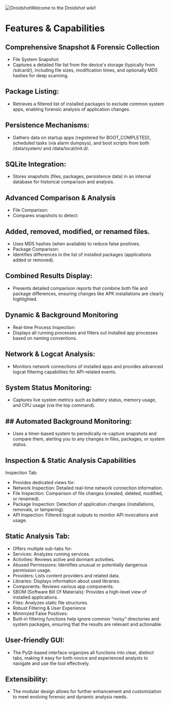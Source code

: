 ![Droidshot]([https://github.com/malfav/Droidshot/blob/5d74f9dcdd152034123f1b030e108a264a77f62f/scr.png](https://github.com/malfav/Droidshot/blob/79e2d0a92a4ab09c23bade2ea1ee2ca0f94016cb/scr.png))Welcome to the Droidshot wiki!

# Features & Capabilities 

## Comprehensive Snapshot & Forensic Collection
* File System Snapshot:
* Captures a detailed file list from the device's storage (typically from /sdcard/), including file sizes, modification times, and optionally MD5 hashes for deep scanning.

## Package Listing:
* Retrieves a filtered list of installed packages to exclude common system apps, enabling forensic analysis of application changes.

## Persistence Mechanisms:
* Gathers data on startup apps (registered for BOOT_COMPLETED), scheduled tasks (via alarm dumpsys), and boot scripts from both /data/system/ and /data/local/init.d/.

## SQLite Integration:
* Stores snapshots (files, packages, persistence data) in an internal database for historical comparison and analysis.

## Advanced Comparison & Analysis
* File Comparison:
* Compares snapshots to detect:

## Added, removed, modified, or renamed files.
* Uses MD5 hashes (when available) to reduce false positives.
* Package Comparison:
* Identifies differences in the list of installed packages (applications added or removed).

## Combined Results Display:
* Presents detailed comparison reports that combine both file and package differences, ensuring changes like APK installations are clearly highlighted.

## Dynamic & Background Monitoring
* Real-time Process Inspection:
* Displays all running processes and filters out installed app processes based on naming conventions.

## Network & Logcat Analysis:
* Monitors network connections of installed apps and provides advanced logcat filtering capabilities for API-related events.

## System Status Monitoring:
* Captures live system metrics such as battery status, memory usage, and CPU usage (via the top command).

## ## Automated Background Monitoring:
* Uses a timer-based system to periodically re-capture snapshots and compare them, alerting you to any changes in files, packages, or system status.

## Inspection & Static Analysis Capabilities
Inspection Tab:
* Provides dedicated views for:
* Network Inspection: Detailed real-time network connection information.
* File Inspection: Comparison of file changes (created, deleted, modified, or renamed).
* Package Inspection: Detection of application changes (installations, removals, or tampering).
* API Inspection: Filtered logcat outputs to monitor API invocations and usage.
## Static Analysis Tab:
* Offers multiple sub-tabs for:
* Services: Analyzes running services.
* Activities: Reviews active and dormant activities.
* Abused Permissions: Identifies unusual or potentially dangerous permission usage.
* Providers: Lists content providers and related data.
* Libraries: Displays information about used libraries.
* Components: Reviews various app components.
* SBOM (Software Bill Of Materials): Provides a high-level view of installed applications.
* Files: Analyzes static file structures.
* Robust Filtering & User Experience
* Minimized False Positives:
* Built-in filtering functions help ignore common “noisy” directories and system packages, ensuring that the results are relevant and actionable.

## User-friendly GUI:
* The PyQt-based interface organizes all functions into clear, distinct tabs, making it easy for both novice and experienced analysts to navigate and use the tool effectively.

## Extensibility:
* The modular design allows for further enhancement and customization to meet evolving forensic and dynamic analysis needs.

